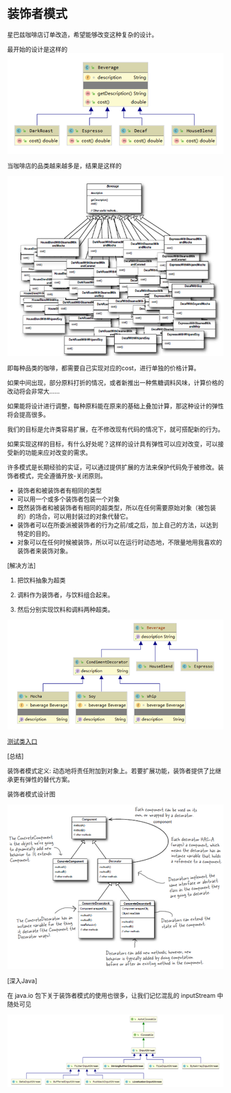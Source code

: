 # 装饰者模式

星巴兹咖啡店订单改造，希望能够改变这种复杂的设计。

最开始的设计是这样的
![bad-pattern-origin](./img/decorator-origin.png)

当咖啡店的品类越来越多是，结果是这样的

![类爆炸](./img/decorator-final.png)

即每种品类的咖啡，都需要自己实现对应的cost，进行单独的价格计算。

如果中间出现，部分原料打折的情况，或者新推出一种焦糖调料风味，计算价格的改动将会非常大……

如果能将设计进行调整，每种原料能在原来的基础上叠加计算，那这种设计的弹性将会提高很多。

我们的目标是允许类容易扩展，在不修改现有代码的情况下，就可搭配新的行为。

如果实现这样的目标，有什么好处呢？这样的设计具有弹性可以应对改变，可以接受新的功能来应对改变的需求。

许多模式是长期经验的实证，可以通过提供扩展的方法来保护代码免于被修改。装饰者模式，完全遵循开放-关闭原则。

+ 装饰者和被装饰者有相同的类型
+ 可以用一个或多个装饰者包装一个对象
+ 既然装饰者和被装饰者有相同的超类型，所以在任何需要原始对象（被包装的）的场合，可以用封装过的对象代替它。
+ 装饰者可以在所委派被装饰者的行为之前/或之后，加上自己的方法，以达到特定的目的。
+ 对象可以在任何时候被装饰，所以可以在运行时动态地，不限量地用我喜欢的装饰者来装饰对象。

[解决方法]

1. 把饮料抽象为超类

2. 调料作为装饰者，与饮料组合起来。

3. 然后分别实现饮料和调料两种超类。

![咖啡价格计算](./img/decorator-Starbuzz.png)

[测试类入口](./src/test/java/org/potter/decorator/StarbuzzCoffeeTest.java)

[总结] 

装饰者模式定义: 动态地将责任附加到对象上。若要扩展功能，装饰者提供了比继承更有弹性的替代方案。

装饰者模式设计图

![装饰者模式设计图](./img/decorator.png)

[深入Java]

在 java.io 包下关于装饰者模式的使用也很多，让我们记忆混乱的 inputStream 中随处可见

![java.io.InputStream](./img/java.io.png)